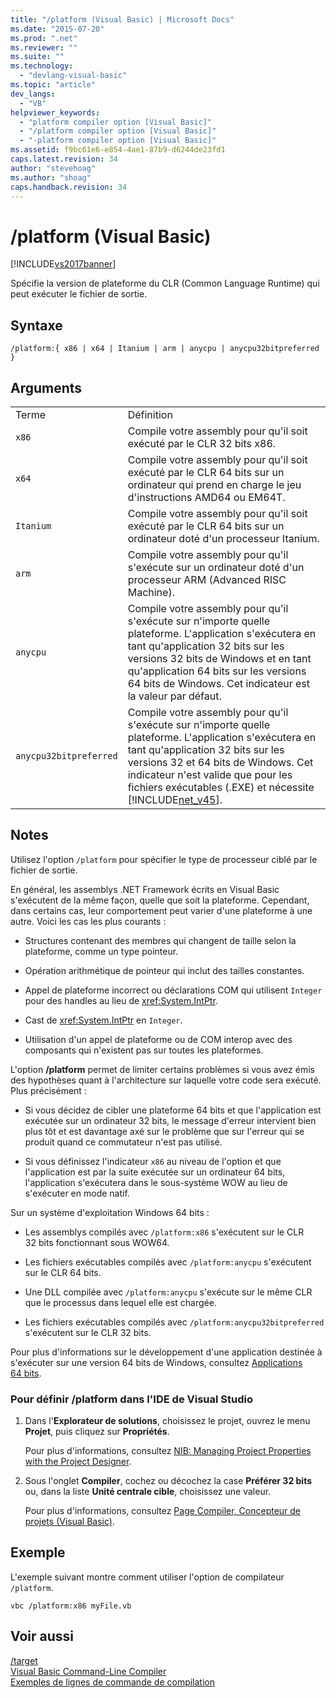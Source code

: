 ```yaml
---
title: "/platform (Visual Basic) | Microsoft Docs"
ms.date: "2015-07-20"
ms.prod: ".net"
ms.reviewer: ""
ms.suite: ""
ms.technology: 
  - "devlang-visual-basic"
ms.topic: "article"
dev_langs: 
  - "VB"
helpviewer_keywords: 
  - "platform compiler option [Visual Basic]"
  - "/platform compiler option [Visual Basic]"
  - "-platform compiler option [Visual Basic]"
ms.assetid: f9bc61e6-e854-4ae1-87b9-d6244de23fd1
caps.latest.revision: 34
author: "stevehoag"
ms.author: "shoag"
caps.handback.revision: 34
---
```

# /platform (Visual Basic)
[!INCLUDE[vs2017banner](../../../visual-basic/includes/vs2017banner.md)]

Spécifie la version de plateforme du CLR \(Common Language Runtime\) qui peut exécuter le fichier de sortie.  
  
## Syntaxe  
  
```  
/platform:{ x86 | x64 | Itanium | arm | anycpu | anycpu32bitpreferred }  
```  
  
## Arguments  
  
|||  
|-|-|  
|Terme|Définition|  
|`x86`|Compile votre assembly pour qu'il soit exécuté par le CLR 32 bits x86.|  
|`x64`|Compile votre assembly pour qu'il soit exécuté par le CLR 64 bits sur un ordinateur qui prend en charge le jeu d'instructions AMD64 ou EM64T.|  
|`Itanium`|Compile votre assembly pour qu'il soit exécuté par le CLR 64 bits sur un ordinateur doté d'un processeur Itanium.|  
|`arm`|Compile votre assembly pour qu'il s'exécute sur un ordinateur doté d'un processeur ARM \(Advanced RISC Machine\).|  
|`anycpu`|Compile votre assembly pour qu'il s'exécute sur n'importe quelle plateforme.  L'application s'exécutera en tant qu'application 32 bits sur les versions 32 bits de Windows et en tant qu'application 64 bits sur les versions 64 bits de Windows.  Cet indicateur est la valeur par défaut.|  
|`anycpu32bitpreferred`|Compile votre assembly pour qu'il s'exécute sur n'importe quelle plateforme.  L'application s'exécutera en tant qu'application 32 bits sur les versions 32 et 64 bits de Windows.  Cet indicateur n'est valide que pour les fichiers exécutables \(.EXE\) et nécessite [!INCLUDE[net_v45](../../../csharp/language-reference/compiler-options/includes/net-v45-md.md)].|  
  
## Notes  
 Utilisez l'option `/platform` pour spécifier le type de processeur ciblé par le fichier de sortie.  
  
 En général, les assemblys .NET Framework écrits en Visual Basic s'exécutent de la même façon, quelle que soit la plateforme.  Cependant, dans certains cas, leur comportement peut varier d'une plateforme à une autre.  Voici les cas les plus courants :  
  
-   Structures contenant des membres qui changent de taille selon la plateforme, comme un type pointeur.  
  
-   Opération arithmétique de pointeur qui inclut des tailles constantes.  
  
-   Appel de plateforme incorrect ou déclarations COM qui utilisent `Integer` pour des handles au lieu de <xref:System.IntPtr>.  
  
-   Cast de <xref:System.IntPtr> en `Integer`.  
  
-   Utilisation d'un appel de plateforme ou de COM interop avec des composants qui n'existent pas sur toutes les plateformes.  
  
 L'option **\/platform** permet de limiter certains problèmes si vous avez émis des hypothèses quant à l'architecture sur laquelle votre code sera exécuté.  Plus précisément :  
  
-   Si vous décidez de cibler une plateforme 64 bits et que l'application est exécutée sur un ordinateur 32 bits, le message d'erreur intervient bien plus tôt et est davantage axé sur le problème que sur l'erreur qui se produit quand ce commutateur n'est pas utilisé.  
  
-   Si vous définissez l'indicateur `x86` au niveau de l'option et que l'application est par la suite exécutée sur un ordinateur 64 bits, l'application s'exécutera dans le sous\-système WOW au lieu de s'exécuter en mode natif.  
  
 Sur un système d'exploitation Windows 64 bits :  
  
-   Les assemblys compilés avec `/platform:x86` s'exécutent sur le CLR 32 bits fonctionnant sous WOW64.  
  
-   Les fichiers exécutables compilés avec `/platform:anycpu` s'exécutent sur le CLR 64 bits.  
  
-   Une DLL compilée avec `/platform:anycpu` s'exécute sur le même CLR que le processus dans lequel elle est chargée.  
  
-   Les fichiers exécutables compilés avec `/platform:anycpu32bitpreferred` s'exécutent sur le CLR 32 bits.  
  
 Pour plus d'informations sur le développement d'une application destinée à s'exécuter sur une version 64 bits de Windows, consultez [Applications 64 bits](../Topic/64-bit%20Applications.md).  
  
### Pour définir \/platform dans l'IDE de Visual Studio  
  
1.  Dans l'**Explorateur de solutions**, choisissez le projet, ouvrez le menu **Projet**, puis cliquez sur **Propriétés**.  
  
     Pour plus d'informations, consultez [NIB: Managing Project Properties with the Project Designer](http://msdn.microsoft.com/fr-fr/983f3c18-832f-4666-afec-74b716ff3e0e).  
  
2.  Sous l'onglet **Compiler**, cochez ou décochez la case **Préférer 32 bits** ou, dans la liste **Unité centrale cible**, choisissez une valeur.  
  
     Pour plus d'informations, consultez [Page Compiler, Concepteur de projets \(Visual Basic\)](/visual-studio/ide/reference/compile-page-project-designer-visual-basic).  
  
## Exemple  
 L'exemple suivant montre comment utiliser l'option de compilateur `/platform`.  
  
```  
vbc /platform:x86 myFile.vb  
```  
  
## Voir aussi  
 [\/target](../../../visual-basic/reference/command-line-compiler/target.md)   
 [Visual Basic Command\-Line Compiler](../../../visual-basic/reference/command-line-compiler/index.md)   
 [Exemples de lignes de commande de compilation](../../../visual-basic/reference/command-line-compiler/sample-compilation-command-lines.md)